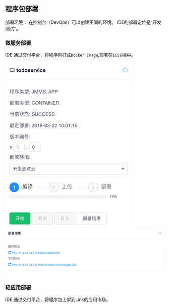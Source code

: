 ## 程序包部署

部署环境： 在控制台（DevOps）可以创建不同的环境。 IDE的部署定位是“开发测试”。

### 微服务部署

IDE 通过交付平台，将程序包打成`Docker Image`,部署在`ECS容器`中。

<img src="assets/deploy01.png" style="width:400px" />


<img src="assets/deploy02.png" />

### 轻应用部署

IDE 通过交付平台，将程序包上架到Link的应用市场。

